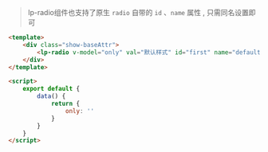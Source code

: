 >lp-radio组件也支持了原生 `radio` 自带的 `id` 、`name` 属性 , 只需同名设置即可


```html
<template>
    <div class="show-baseAttr">
        <lp-radio v-model="only" val="默认样式" id="first" name="default"/>
    </div>
</template>

<script>
    export default {
        data() {
            return {
                only: ''
            }
        }
    }
</script>
```